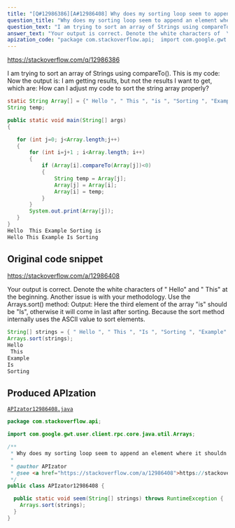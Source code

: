 ```yaml
---
title: "[Q#12986386][A#12986408] Why does my sorting loop seem to append an element where it shouldn't?"
question_title: "Why does my sorting loop seem to append an element where it shouldn't?"
question_text: "I am trying to sort an array of Strings using compareTo(). This is my code: Now the output is: I am getting results, but not the results I want to get, which are: How can I adjust my code to sort the string array properly?"
answer_text: "Your output is correct. Denote the white characters of  \" Hello\" and \" This\" at the beginning. Another issue is with your methodology. Use the Arrays.sort() method: Output: Here the third element of the array \"is\" should be \"Is\", otherwise it will come in last after sorting. Because the sort method internally uses the ASCII value to sort elements."
apization_code: "package com.stackoverflow.api;  import com.google.gwt.user.client.rpc.core.java.util.Arrays;  /**  * Why does my sorting loop seem to append an element where it shouldn't?  *  * @author APIzator  * @see <a href=\"https://stackoverflow.com/a/12986408\">https://stackoverflow.com/a/12986408</a>  */ public class APIzator12986408 {    public static void seem(String[] strings) throws RuntimeException {     Arrays.sort(strings);   } }"
---
```


https://stackoverflow.com/q/12986386

I am trying to sort an array of Strings using compareTo(). This is my code:
Now the output is:
I am getting results, but not the results I want to get, which are:
How can I adjust my code to sort the string array properly?


```java
static String Array[] = {" Hello ", " This ", "is ", "Sorting ", "Example"};
String temp;

public static void main(String[] args)
{

   for (int j=0; j<Array.length;j++)
   {
       for (int i=j+1 ; i<Array.length; i++)
       {
           if (Array[i].compareTo(Array[j])<0)
           {
               String temp = Array[j];
               Array[j] = Array[i];
               Array[i] = temp;
           }
       }
       System.out.print(Array[j]);
   }
}
Hello  This Example Sorting is
Hello This Example Is Sorting
```


## Original code snippet

https://stackoverflow.com/a/12986408

Your output is correct. Denote the white characters of  &quot; Hello&quot; and &quot; This&quot; at the beginning.
Another issue is with your methodology. Use the Arrays.sort() method:
Output:
Here the third element of the array &quot;is&quot; should be &quot;Is&quot;, otherwise it will come in last after sorting. Because the sort method internally uses the ASCII value to sort elements.

```java
String[] strings = { " Hello ", " This ", "Is ", "Sorting ", "Example" };
Arrays.sort(strings);
Hello
 This
Example
Is
Sorting
```

## Produced APIzation

[`APIzator12986408.java`](https://github.com/pasqualesalza/apization-temp-data/raw/master/apizations/java/APIzator12986408.java)

```java
package com.stackoverflow.api;

import com.google.gwt.user.client.rpc.core.java.util.Arrays;

/**
 * Why does my sorting loop seem to append an element where it shouldn't?
 *
 * @author APIzator
 * @see <a href="https://stackoverflow.com/a/12986408">https://stackoverflow.com/a/12986408</a>
 */
public class APIzator12986408 {

  public static void seem(String[] strings) throws RuntimeException {
    Arrays.sort(strings);
  }
}

```